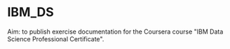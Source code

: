 # IBM_DS

Aim: to publish exercise documentation for the Coursera course "IBM Data Science Professional Certificate".


